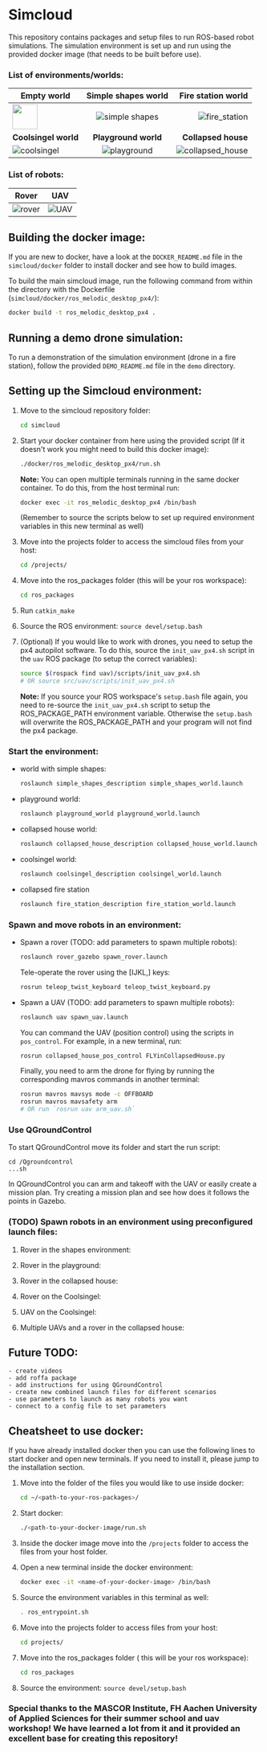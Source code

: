 # Simcloud
This repository contains packages and setup files to run ROS-based robot simulations. The simulation environment is set up and run using the provided docker image (that needs to be built before use).

### List of environments/worlds:

| Empty world | Simple shapes world | Fire station world  |
| ------------- |:-------------:| -----:|
|   <img src="https://github.com/dobots/simcloud/blob/master/images/empty.png" width = "50"/>  | ![simple shapes](https://github.com/dobots/simcloud/blob/master/images/simple_shapes.png) | ![fire_station](https://github.com/dobots/simcloud/blob/master/images/fire_station.png) |
| **Coolsingel world**      | **Playground world** | **Collapsed house** |
|![coolsingel](https://github.com/dobots/simcloud/blob/master/images/coolsingel.png) | ![playground](https://github.com/dobots/simcloud/blob/master/images/playground.jpg)| ![collapsed_house](https://github.com/dobots/simcloud/blob/master/images/collapsed_house.png)|


### List of robots:
 |Rover | UAV | 
| ------------- |:-------------:| 
|![rover](https://github.com/dobots/simcloud/blob/master/images/rover.png)|![UAV](https://github.com/dobots/simcloud/blob/master/images/uav.png)|


## Building the docker image:
If you are new to docker, have a look at the `DOCKER_README.md` file in the `simcloud/docker` folder to install docker and see how to build images.

To build the main simcloud image, run the following command from within the directory with the Dockerfile (`simcloud/docker/ros_melodic_desktop_px4/`):
```bash
docker build -t ros_melodic_desktop_px4 .
```

## Running a demo drone simulation:
To run a demonstration of the simulation environment (drone in a fire station), follow the provided `DEMO_README.md` file in the `demo` directory.

## Setting up the Simcloud environment:

1. Move to the simcloud repository folder:
	```bash
	cd simcloud
	```

2. Start your docker container from here using the provided script (If it doesn't work you might need to build this docker image):
	```bash
	./docker/ros_melodic_desktop_px4/run.sh
	```
	**Note:** You can open multiple terminals running in the same docker container. To do this, from the host terminal run:
	```bash
	docker exec -it ros_melodic_desktop_px4 /bin/bash
	```
	(Remember to source the scripts below to set up required environment variables in this new terminal as well)

3. Move into the projects folder to access the simcloud files from your host:
	```bash
	cd /projects/
	```

4. Move into the ros_packages folder (this will be your ros workspace):
	```bash
	cd ros_packages
	```

5. Run `catkin_make`

6. Source the ROS environment: `source devel/setup.bash`

7. (Optional) If you would like to work with drones, you need to setup the px4 autopilot software. To do this, source the `init_uav_px4.sh` script in the `uav` ROS package (to setup the correct variables):
	```bash
	source $(rospack find uav)/scripts/init_uav_px4.sh
	# OR source src/uav/scripts/init_uav_px4.sh
	```
	**Note:** If you source your ROS workspace's `setup.bash` file again, you need to re-source the `init_uav_px4.sh` script to setup the ROS_PACKAGE_PATH environment variable. Otherwise the `setup.bash` will overwrite the ROS_PACKAGE_PATH and your program will not find the px4 package.

### Start the environment:
* world with simple shapes:
	```bash
	roslaunch simple_shapes_description simple_shapes_world.launch
	```

* playground world:
	```bash
	roslaunch playground_world playground_world.launch
	```

* collapsed house world:
	```bash
	roslaunch collapsed_house_description collapsed_house_world.launch
	```

* coolsingel world:
	```bash
	roslaunch coolsingel_description coolsingel_world.launch
	```

* collapsed fire station
	```bash
	roslaunch fire_station_description fire_station_world.launch
	```


### Spawn and move robots in an environment:

* Spawn a rover (TODO: add parameters to spawn multiple robots):
	```bash
	roslaunch rover_gazebo spawn_rover.launch
	```

	Tele-operate the rover using the [IJKL,] keys:
	```bash
	rosrun teleop_twist_keyboard teleop_twist_keyboard.py
	```

* Spawn a UAV (TODO: add parameters to spawn multiple robots):
	```bash
	roslaunch uav spawn_uav.launch
	``` 
	You can command the UAV (position control) using the scripts in `pos_control`. For example, in a new terminal, run:
	```bash
	rosrun collapsed_house_pos_control FLYinCollapsedHouse.py
	```
	Finally, you need to arm the drone for flying by running the corresponding mavros commands in another terminal:
	```bash
	rosrun mavros mavsys mode -c OFFBOARD
	rosrun mavros mavsafety arm
	# OR run `rosrun uav arm_uav.sh`
	```

### Use QGroundControl 

To start QGroundControl move its folder and start the run script:
```
cd /Qgroundcontrol
...sh
```
In QGroundControl you can arm and takeoff with the UAV or easily create a mission plan. Try creating a mission plan and see how does it follows the points in Gazebo.

### (TODO) Spawn robots in an environment using preconfigured launch files:

1. Rover in the shapes environment:

2. Rover in the playground:

3. Rover in the collapsed house:

4. Rover on the Coolsingel:

5. UAV on the Coolsingel:

6. Multiple UAVs and a rover in the collapsed house:



## Future TODO:
    - create videos
    - add roffa package
    - add instructions for using QGroundControl
    - create new combined launch files for different scenarios
    - use parameters to launch as many robots you want
    - connect to a config file to set parameters


## Cheatsheet to use docker:
If you have already installed docker then you can use the following lines to start docker and open new terminals. If you need to install it, please jump to the installation section.
1. Move into the folder of the files you would like to use inside docker: 
	```bash
	cd ~/<path-to-your-ros-packages>/
	```
2. Start docker:
	```bash
	./<path-to-your-docker-image/run.sh 
	```
3. Inside the docker image move into the `/projects` folder to access the files from your host folder.
	
4. Open a new terminal inside the docker environment:

	```bash
	docker exec -it <name-of-your-docker-image> /bin/bash
	```

5. Source the environment variables in this terminal as well:

	```bash
	. ros_entrypoint.sh
	```
	
7. Move into the projects folder to access files from your host:
	```bash
	cd projects/
	```

8. Move into the ros_packages folder ( this will be your ros workspace):
	```bash
	cd ros_packages
	```

9. Source the environment: `source devel/setup.bash`

### Special thanks to the MASCOR Institute, FH Aachen University of Applied Sciences for their summer school and uav workshop! We have learned a lot from it and it provided an excellent base for creating this repository! 
